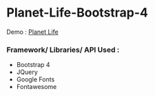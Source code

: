 # Planet-Life-Bootstrap-4

<p> Demo : <a href="https://yashwantlodhi.com/planet-life/" target="_blank">Planet Life</a> </p>

<h3>Framework/ Libraries/ API Used :</h3>
<ul>
  <li>Bootstrap 4</li>
  <li>JQuery</li>
  <li>Google Fonts</li>
  <li>Fontawesome</li>
</ul>
